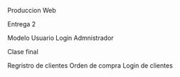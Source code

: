 Produccion Web    

Entrega 2

Modelo Usuario 
Login Admnistrador 

Clase final

Regristro de clientes
Orden de compra
Login de clientes

